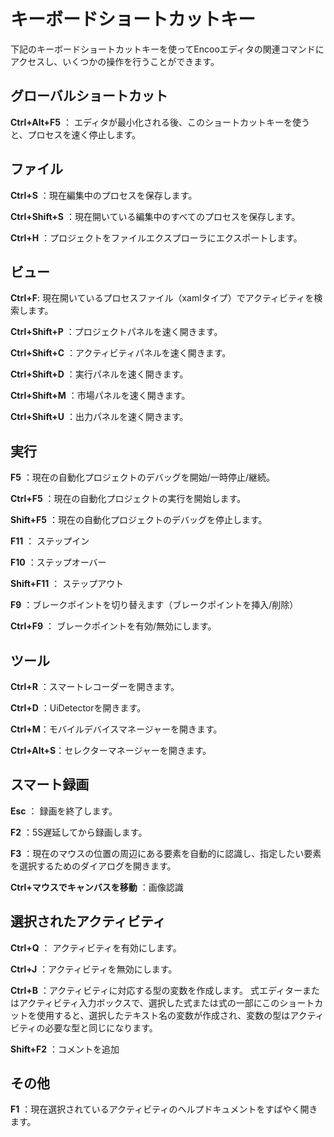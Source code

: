 # キーボードショートカットキー

下記のキーボードショートカットキーを使ってEncooエディタの関連コマンドにアクセスし、いくつかの操作を行うことができます。

## グローバルショートカット

**Ctrl+Alt+F5** ： エディタが最小化される後、このショートカットキーを使うと、プロセスを速く停止します。

## ファイル

<!-- **Ctrl+N** ：创建一个新的自动化项目 -->

**Ctrl+S** ：現在編集中のプロセスを保存します。

**Ctrl+Shift+S** ：現在開いている編集中のすべてのプロセスを保存します。

**Ctrl+H** ：プロジェクトをファイルエクスプローラにエクスポートします。

## ビュー

**Ctrl+F**: 現在開いているプロセスファイル（xamlタイプ）でアクティビティを検索します。

**Ctrl+Shift+P** ：プロジェクトパネルを速く開きます。

**Ctrl+Shift+C** ：アクティビティパネルを速く開きます。

**Ctrl+Shift+D** ：実行パネルを速く開きます。

**Ctrl+Shift+M** ：市場パネルを速く開きます。

<!-- **Ctrl+Shift+E** ：快速打开扩展面板 -->

**Ctrl+Shift+U** ：出力パネルを速く開きます。

## 実行

**F5** ：現在の自動化プロジェクトのデバッグを開始/一時停止/継続。

**Ctrl+F5** ：現在の自動化プロジェクトの実行を開始します。

**Shift+F5** ：現在の自動化プロジェクトのデバッグを停止します。

**F11** ： ステップイン

**F10** ：ステップオーバー

**Shift+F11** ： ステップアウト

**F9** ：ブレークポイントを切り替えます（ブレークポイントを挿入/削除）

**Ctrl+F9** ： ブレークポイントを有効/無効にします。

## ツール

**Ctrl+R** ：スマートレコーダーを開きます。

**Ctrl+D** ：UiDetectorを開きます。

**Ctrl+M**：モバイルデバイスマネージャーを開きます。

**Ctrl+Alt+S**：セレクターマネージャーを開きます。

## スマート録画

**Esc** ： 録画を終了します。

**F2** ：5S遅延してから録画します。

**F3** ：現在のマウスの位置の周辺にある要素を自動的に認識し、指定したい要素を選択するためのダイアログを開きます。

**Ctrl+マウスでキャンバスを移動** ：画像認識

## 選択されたアクティビティ

**Ctrl+Q** ： アクティビティを有効にします。

**Ctrl+J** ：アクティビティを無効にします。

**Ctrl+B** ：アクティビティに対応する型の変数を作成します。 式エディターまたはアクティビティ入力ボックスで、選択した式または式の一部にこのショートカットを使用すると、選択したテキスト名の変数が作成され、変数の型はアクティビティの必要な型と同じになります。

**Shift+F2** ：コメントを追加

## その他

**F1** ：現在選択されているアクティビティのヘルプドキュメントをすばやく開きます。
